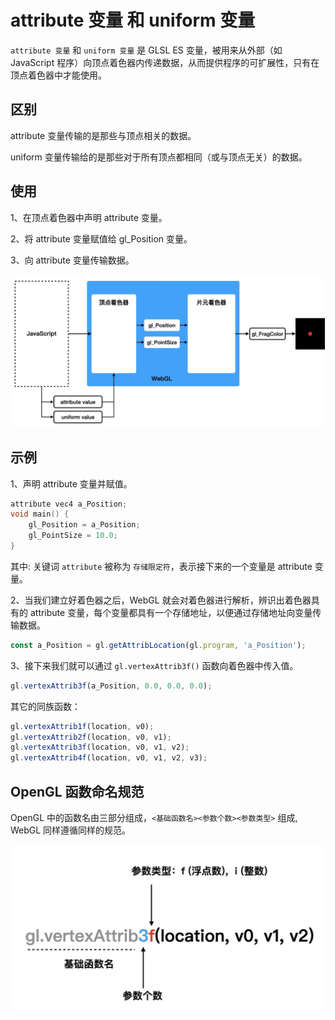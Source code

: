 # attribute 变量 和 uniform 变量

`attribute 变量` 和 `uniform 变量` 是 GLSL ES 变量，被用来从外部（如 JavaScript 程序）向顶点着色器内传递数据，从而提供程序的可扩展性，只有在顶点着色器中才能使用。

## 区别

attribute 变量传输的是那些与顶点相关的数据。

uniform 变量传输给的是那些对于所有顶点都相同（或与顶点无关）的数据。

## 使用

1、在顶点着色器中声明 attribute 变量。

2、将 attribute 变量赋值给 gl_Position 变量。

3、向 attribute 变量传输数据。

<img src="https://github.com/zqiangxu/webgl/blob/main/assets/book/lesson5/process.png?raw=true" width="900px"/>

## 示例

1、声明 attribute 变量并赋值。
```c++
attribute vec4 a_Position;
void main() {
    gl_Position = a_Position;
    gl_PointSize = 10.0;
}    
```

其中: 关键词 `attribute` 被称为 `存储限定符`，表示接下来的一个变量是 attribute 变量。

2、当我们建立好着色器之后，WebGL 就会对着色器进行解析，辨识出着色器具有的 attribute 变量，每个变量都具有一个存储地址，以便通过存储地址向变量传输数据。

```javascript
const a_Position = gl.getAttribLocation(gl.program, 'a_Position');
```

3、接下来我们就可以通过 `gl.vertexAttrib3f()` 函数向着色器中传入值。
```javascript
gl.vertexAttrib3f(a_Position, 0.0, 0.0, 0.0);
```

其它的同族函数：
```javascript
gl.vertexAttrib1f(location, v0);
gl.vertexAttrib2f(location, v0, v1);
gl.vertexAttrib3f(location, v0, v1, v2);
gl.vertexAttrib4f(location, v0, v1, v2, v3);
```

## OpenGL 函数命名规范
OpenGL 中的函数名由三部分组成，`<基础函数名><参数个数><参数类型>` 组成, WebGL 同样遵循同样的规范。

<img src="https://github.com/zqiangxu/webgl/blob/main/assets/book/lesson5/func.png?raw=true" width="600px"/>
